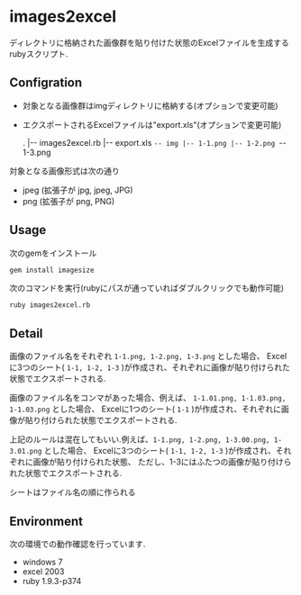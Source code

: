 images2excel
============

ディレクトリに格納された画像群を貼り付けた状態のExcelファイルを生成するrubyスクリプト.


Configration
--------

* 対象となる画像群はimgディレクトリに格納する(オプションで変更可能)
* エクスポートされるExcelファイルは"export.xls"(オプションで変更可能)

    .
    |-- images2excel.rb
    |-- export.xls
    `-- img
        |-- 1-1.png
        |-- 1-2.png
        `-- 1-3.png

対象となる画像形式は次の通り

* jpeg (拡張子が jpg, jpeg, JPG)
* png  (拡張子が png, PNG)



Usage
-----

次のgemをインストール

```sh
gem install imagesize
```

次のコマンドを実行(rubyにパスが通っていればダブルクリックでも動作可能)

```sh
ruby images2excel.rb
```


Detail
------

画像のファイル名をそれぞれ `1-1.png, 1-2.png, 1-3.png` とした場合、
Excelに3つのシート( `1-1, 1-2, 1-3` )が作成され、それぞれに画像が貼り付けられた状態でエクスポートされる.

画像のファイル名をコンマがあった場合、例えば、 `1-1.01.png, 1-1.03.png, 1-1.03.png` とした場合、
Excelに1つのシート( `1-1` )が作成され、それぞれに画像が貼り付けられた状態でエクスポートされる.

上記のルールは混在してもいい.例えば、`1-1.png, 1-2.png, 1-3.00.png, 1-3.01.png` とした場合、
Excelに3つのシート( `1-1, 1-2, 1-3` )が作成され、それぞれに画像が貼り付けられた状態、
ただし、1-3にはふたつの画像が貼り付けられた状態でエクスポートされる.


シートはファイル名の順に作られる


Environment
-----------

次の環境での動作確認を行っています.

* windows 7
* excel 2003
* ruby 1.9.3-p374

